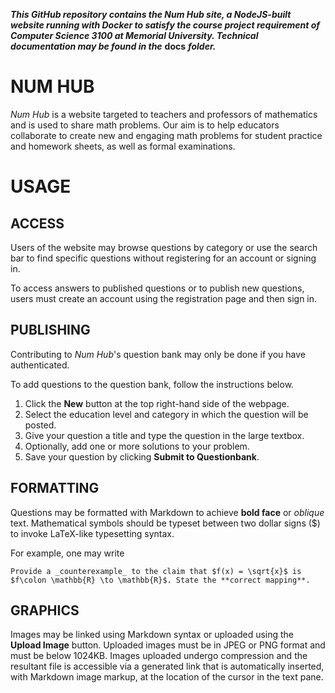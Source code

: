 _**This GitHub repository contains the Num Hub site, a NodeJS-built website running with Docker to satisfy the course project requirement of Computer Science 3100 at Memorial University. Technical documentation may be found in the**_ **docs** _**folder.**_

# NUM HUB
_Num Hub_ is a website targeted to teachers and professors of mathematics and is used to share math problems. Our aim is to help educators collaborate to create new and engaging math problems for student practice and homework sheets, as well as formal examinations. 

# USAGE
## ACCESS
Users of the website may browse questions by category or use the search bar to find specific questions without registering for an account or signing in.

To access answers to published questions or to publish new questions, users must create an account using the registration page and then sign in.

## PUBLISHING
Contributing to _Num Hub_'s question bank may only be done if you have authenticated. 

To add questions to the question bank, follow the instructions below.
1. Click the **New** button at the top right-hand side of the webpage. 
2. Select the education level and category in which the question will be posted.
3. Give your question a title and type the question in the large textbox.
4. Optionally, add one or more solutions to your problem.
5. Save your question by clicking **Submit to Questionbank**.

## FORMATTING
Questions may be formatted with Markdown to achieve **bold face** or _oblique_ text. Mathematical symbols should be typeset between two dollar signs ($) to invoke LaTeX-like typesetting syntax.

For example, one may write 
    
    Provide a _counterexample_ to the claim that $f(x) = \sqrt{x}$ is 
    $f\colon \mathbb{R} \to \mathbb{R}$. State the **correct mapping**.
    
## GRAPHICS
Images may be linked using Markdown syntax or uploaded using the **Upload Image** button. Uploaded images must be in JPEG or PNG format and must be below 1024KB. Images uploaded undergo compression and the resultant file is accessible via a generated link that is automatically inserted, with Markdown image markup, at the location of the cursor in the text pane.
